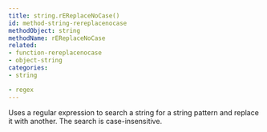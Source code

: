 ```yaml
---
title: string.rEReplaceNoCase()
id: method-string-rereplacenocase
methodObject: string
methodName: rEReplaceNoCase
related:
- function-rereplacenocase
- object-string
categories:
- string

- regex
---
```


Uses a regular expression to search a string for a string
        pattern and replace it with another. The search is
        case-insensitive.